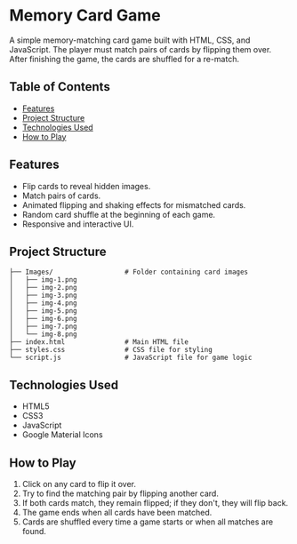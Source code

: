 # Memory Card Game

A simple memory-matching card game built with HTML, CSS, and JavaScript. The player must match pairs of cards by flipping them over. After finishing the game, the cards are shuffled for a re-match.

## Table of Contents
- [Features](#features)
- [Project Structure](#project-structure)
- [Technologies Used](#technologies-used)
- [How to Play](#how-to-play)

## Features
- Flip cards to reveal hidden images.
- Match pairs of cards.
- Animated flipping and shaking effects for mismatched cards.
- Random card shuffle at the beginning of each game.
- Responsive and interactive UI.

## Project Structure
```
├── Images/                  # Folder containing card images
│   ├── img-1.png
│   ├── img-2.png
│   ├── img-3.png
│   ├── img-4.png
│   ├── img-5.png
│   ├── img-6.png
│   ├── img-7.png
│   └── img-8.png
├── index.html               # Main HTML file
├── styles.css               # CSS file for styling
└── script.js                # JavaScript file for game logic
```

## Technologies Used
- HTML5
- CSS3
- JavaScript
- Google Material Icons

## How to Play
1. Click on any card to flip it over.
2. Try to find the matching pair by flipping another card.
3. If both cards match, they remain flipped; if they don't, they will flip back.
4. The game ends when all cards have been matched.
5. Cards are shuffled every time a game starts or when all matches are found.
